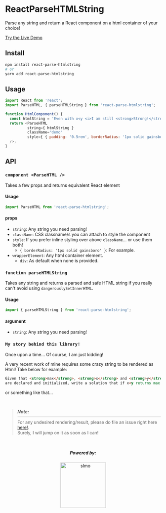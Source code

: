 # ReactParseHTMLString
Parse any string and return a React component on a html container of your choice!

[Try the Live Demo](https://jaosimt.github.io/react-parse-htmlstring)


## Install

```bash
npm install react-parse-htmlstring
# or
yarn add react-parse-htmlstring
```


## Usage

```javascript
import React from 'react';
import ParseHTML, { parseHTMLString } from 'react-parse-htmlstring';

function HtmlComponent() {
  const htmlString = 'Even with x<y <i>I am still <strong>Strong!</strong></i>';
  return <ParseHTML
          string={ htmlString }
          className="demo"
          style={ { padding: '0.5rem', borderRadius: '1px solid gainsboro' } }
  />;
}
```


## API

### `component <ParseHTML />`
Takes a few props and returns equivalent React element

#### Usage
```js
import ParseHTML from 'react-parse-htmlstring';
```
#### props
- `string`: Any string you need parsing!
- `className`: CSS classname/s you can attach to style the component
- `style`: If you prefer inline styling over above `className`... or use them both!
  - `{ borderRadius: '1px solid gainsboro' }`: For example.
- `wrapperElement`: Any html container element.
  - `div`: As default when none is provided.


### `function parseHTMLString`
Takes any string and returns a parsed and safe HTML string if you really can't avoid using  `dangerouslySetInnerHTML`.

#### Usage
```js
import { parseHTMLString } from 'react-parse-htmlstring';
```
#### argument
- `string`: Any string you need parsing!


### `My story behind this library!`
Once upon a time... 
Of course, I am just kidding!

A very recent work of mine requires some crazy string to be rendered as Html!  Take below for example:

```html
Given that <strong>max</strong>, <strong>x</strong> and <strong>y</strong> 
are declared and initialized, write a solution that if x<y returns max = x!
```
or something like that...

<br/>

> <div style="border-bottom: 1px solid #777; padding: 0 0 0.5rem 0; margin-bottom: 0.5rem"><i><strong>Note:</strong></i></div>
> For any undesired rendering/result, please do file an issue right here  <a href="https://github.com/jaosimt/react-parse-htmlstring/issues">here!</a>.<br/>
> Surely, I will jump on it as soon as I can!

<h5 style="text-align: center; margin-top: 3rem;">Powered by:</h5>
<div style="text-align: center">
  <img style="width: 147px; max-width: 98%" src="https://pos.jaosimt.com/sImoLogo-full-red.svg" alt="sImo" />
</div>
